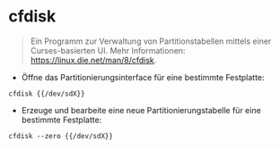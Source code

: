 # cfdisk

> Ein Programm zur Verwaltung von Partitionstabellen mittels einer Curses-basierten UI.
> Mehr Informationen: <https://linux.die.net/man/8/cfdisk>.

- Öffne das Partitionierungsinterface für eine bestimmte Festplatte:

`cfdisk {{/dev/sdX}}`

- Erzeuge und bearbeite eine neue Partitionierungstabelle für eine bestimmte Festplatte:

`cfdisk --zero {{/dev/sdX}}`

